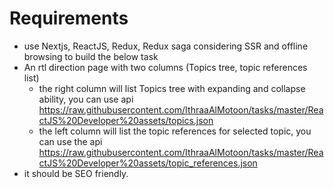 # Requirements
- use Nextjs, ReactJS, Redux, Redux saga considering SSR and offline browsing to build the below task
- An rtl direction page with two columns (Topics tree, topic references list)
  - the right column will list Topics tree with expanding and collapse ability, you can use api https://raw.githubusercontent.com/IthraaAlMotoon/tasks/master/ReactJS%20Developer%20assets/topics.json
  - the left column will list the topic references for selected topic, you can use the api https://raw.githubusercontent.com/IthraaAlMotoon/tasks/master/ReactJS%20Developer%20assets/topic_references.json
- it should be SEO friendly.
